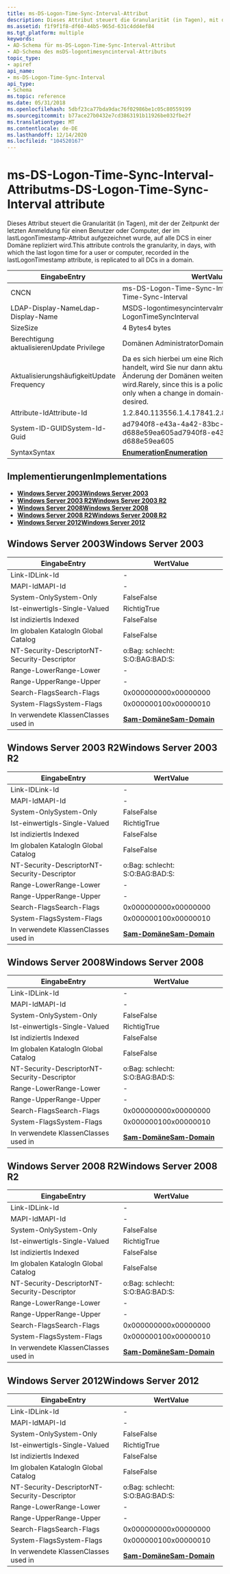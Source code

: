 ```yaml
---
title: ms-DS-Logon-Time-Sync-Interval-Attribut
description: Dieses Attribut steuert die Granularität (in Tagen), mit der der Zeitpunkt der letzten Anmeldung für einen Benutzer oder Computer, der im lastLogonTimestamp-Attribut aufgezeichnet wurde, auf alle DCS in einer Domäne repliziert wird.
ms.assetid: f1f9f1f8-df60-44b5-965d-631c4dd4ef84
ms.tgt_platform: multiple
keywords:
- AD-Schema für ms-DS-Logon-Time-Sync-Interval-Attribut
- AD-Schema des msDS-logontimesyncinterval-Attributs
topic_type:
- apiref
api_name:
- ms-DS-Logon-Time-Sync-Interval
api_type:
- Schema
ms.topic: reference
ms.date: 05/31/2018
ms.openlocfilehash: 5dbf23ca77bda9dac76f02986be1c05c80559199
ms.sourcegitcommit: b77ace27b0432e7cd3863191b11926be032fbe2f
ms.translationtype: MT
ms.contentlocale: de-DE
ms.lasthandoff: 12/14/2020
ms.locfileid: "104520167"
---
```

# <a name="ms-ds-logon-time-sync-interval-attribute"></a><span data-ttu-id="aaec0-105">ms-DS-Logon-Time-Sync-Interval-Attribut</span><span class="sxs-lookup"><span data-stu-id="aaec0-105">ms-DS-Logon-Time-Sync-Interval attribute</span></span>

<span data-ttu-id="aaec0-106">Dieses Attribut steuert die Granularität (in Tagen), mit der der Zeitpunkt der letzten Anmeldung für einen Benutzer oder Computer, der im lastLogonTimestamp-Attribut aufgezeichnet wurde, auf alle DCS in einer Domäne repliziert wird.</span><span class="sxs-lookup"><span data-stu-id="aaec0-106">This attribute controls the granularity, in days, with which the last logon time for a user or computer, recorded in the lastLogonTimestamp attribute, is replicated to all DCs in a domain.</span></span>



| <span data-ttu-id="aaec0-107">Eingabe</span><span class="sxs-lookup"><span data-stu-id="aaec0-107">Entry</span></span> | <span data-ttu-id="aaec0-108">Wert</span><span class="sxs-lookup"><span data-stu-id="aaec0-108">Value</span></span> |
|-------------------|------------------------------------------------------------------------------------------------------------|
| <span data-ttu-id="aaec0-109">CN</span><span class="sxs-lookup"><span data-stu-id="aaec0-109">CN</span></span>                | <span data-ttu-id="aaec0-110">ms-DS-Logon-Time-Sync-Interval</span><span class="sxs-lookup"><span data-stu-id="aaec0-110">ms-DS-Logon-Time-Sync-Interval</span></span>                                                                             |
| <span data-ttu-id="aaec0-111">LDAP-Display-Name</span><span class="sxs-lookup"><span data-stu-id="aaec0-111">Ldap-Display-Name</span></span> | <span data-ttu-id="aaec0-112">MSDS-logontimesyncinterval</span><span class="sxs-lookup"><span data-stu-id="aaec0-112">msDS-LogonTimeSyncInterval</span></span>                                                                                 |
| <span data-ttu-id="aaec0-113">Size</span><span class="sxs-lookup"><span data-stu-id="aaec0-113">Size</span></span>              | <span data-ttu-id="aaec0-114">4 Bytes</span><span class="sxs-lookup"><span data-stu-id="aaec0-114">4 bytes</span></span>                                                                                                    |
| <span data-ttu-id="aaec0-115">Berechtigung aktualisieren</span><span class="sxs-lookup"><span data-stu-id="aaec0-115">Update Privilege</span></span>  | <span data-ttu-id="aaec0-116">Domänen Administrator</span><span class="sxs-lookup"><span data-stu-id="aaec0-116">Domain administrator</span></span>                                                                                       |
| <span data-ttu-id="aaec0-117">Aktualisierungshäufigkeit</span><span class="sxs-lookup"><span data-stu-id="aaec0-117">Update Frequency</span></span>  | <span data-ttu-id="aaec0-118">Da es sich hierbei um eine Richtlinien Einstellung handelt, wird Sie nur dann aktualisiert, wenn eine Änderung der Domänen weiten Richtlinie gewünscht wird.</span><span class="sxs-lookup"><span data-stu-id="aaec0-118">Rarely, since this is a policy setting, it is updated only when a change in domain-wide policy is desired.</span></span> |
| <span data-ttu-id="aaec0-119">Attribute-Id</span><span class="sxs-lookup"><span data-stu-id="aaec0-119">Attribute-Id</span></span>      | <span data-ttu-id="aaec0-120">1.2.840.113556.1.4.1784</span><span class="sxs-lookup"><span data-stu-id="aaec0-120">1.2.840.113556.1.4.1784</span></span>                                                                                    |
| <span data-ttu-id="aaec0-121">System-ID-GUID</span><span class="sxs-lookup"><span data-stu-id="aaec0-121">System-Id-Guid</span></span>    | <span data-ttu-id="aaec0-122">ad7940f8-e43a-4a42-83bc-d688e59ea605</span><span class="sxs-lookup"><span data-stu-id="aaec0-122">ad7940f8-e43a-4a42-83bc-d688e59ea605</span></span>                                                                       |
| <span data-ttu-id="aaec0-123">Syntax</span><span class="sxs-lookup"><span data-stu-id="aaec0-123">Syntax</span></span>            | [<span data-ttu-id="aaec0-124">**Enumeration**</span><span class="sxs-lookup"><span data-stu-id="aaec0-124">**Enumeration**</span></span>](s-enumeration.md)                                                                       |



## <a name="implementations"></a><span data-ttu-id="aaec0-125">Implementierungen</span><span class="sxs-lookup"><span data-stu-id="aaec0-125">Implementations</span></span>

-   [<span data-ttu-id="aaec0-126">**Windows Server 2003**</span><span class="sxs-lookup"><span data-stu-id="aaec0-126">**Windows Server 2003**</span></span>](#windows-server-2003)
-   [<span data-ttu-id="aaec0-127">**Windows Server 2003 R2**</span><span class="sxs-lookup"><span data-stu-id="aaec0-127">**Windows Server 2003 R2**</span></span>](#windows-server-2003-r2)
-   [<span data-ttu-id="aaec0-128">**Windows Server 2008**</span><span class="sxs-lookup"><span data-stu-id="aaec0-128">**Windows Server 2008**</span></span>](#windows-server-2008)
-   [<span data-ttu-id="aaec0-129">**Windows Server 2008 R2**</span><span class="sxs-lookup"><span data-stu-id="aaec0-129">**Windows Server 2008 R2**</span></span>](#windows-server-2008-r2)
-   [<span data-ttu-id="aaec0-130">**Windows Server 2012**</span><span class="sxs-lookup"><span data-stu-id="aaec0-130">**Windows Server 2012**</span></span>](#windows-server-2012)

## <a name="windows-server-2003"></a><span data-ttu-id="aaec0-131">Windows Server 2003</span><span class="sxs-lookup"><span data-stu-id="aaec0-131">Windows Server 2003</span></span>



| <span data-ttu-id="aaec0-132">Eingabe</span><span class="sxs-lookup"><span data-stu-id="aaec0-132">Entry</span></span> | <span data-ttu-id="aaec0-133">Wert</span><span class="sxs-lookup"><span data-stu-id="aaec0-133">Value</span></span> |
|------------------------|----------------------------------------------|
| <span data-ttu-id="aaec0-134">Link-ID</span><span class="sxs-lookup"><span data-stu-id="aaec0-134">Link-Id</span></span>                | \-                                           |
| <span data-ttu-id="aaec0-135">MAPI-Id</span><span class="sxs-lookup"><span data-stu-id="aaec0-135">MAPI-Id</span></span>                | \-                                           |
| <span data-ttu-id="aaec0-136">System-Only</span><span class="sxs-lookup"><span data-stu-id="aaec0-136">System-Only</span></span>            | <span data-ttu-id="aaec0-137">False</span><span class="sxs-lookup"><span data-stu-id="aaec0-137">False</span></span>                                        |
| <span data-ttu-id="aaec0-138">Ist-einwertig</span><span class="sxs-lookup"><span data-stu-id="aaec0-138">Is-Single-Valued</span></span>       | <span data-ttu-id="aaec0-139">Richtig</span><span class="sxs-lookup"><span data-stu-id="aaec0-139">True</span></span>                                         |
| <span data-ttu-id="aaec0-140">Ist indiziert</span><span class="sxs-lookup"><span data-stu-id="aaec0-140">Is Indexed</span></span>             | <span data-ttu-id="aaec0-141">False</span><span class="sxs-lookup"><span data-stu-id="aaec0-141">False</span></span>                                        |
| <span data-ttu-id="aaec0-142">Im globalen Katalog</span><span class="sxs-lookup"><span data-stu-id="aaec0-142">In Global Catalog</span></span>      | <span data-ttu-id="aaec0-143">False</span><span class="sxs-lookup"><span data-stu-id="aaec0-143">False</span></span>                                        |
| <span data-ttu-id="aaec0-144">NT-Security-Descriptor</span><span class="sxs-lookup"><span data-stu-id="aaec0-144">NT-Security-Descriptor</span></span> | <span data-ttu-id="aaec0-145">o:Bag: schlecht: S:</span><span class="sxs-lookup"><span data-stu-id="aaec0-145">O:BAG:BAD:S:</span></span>                                 |
| <span data-ttu-id="aaec0-146">Range-Lower</span><span class="sxs-lookup"><span data-stu-id="aaec0-146">Range-Lower</span></span>            | \-                                           |
| <span data-ttu-id="aaec0-147">Range-Upper</span><span class="sxs-lookup"><span data-stu-id="aaec0-147">Range-Upper</span></span>            | \-                                           |
| <span data-ttu-id="aaec0-148">Search-Flags</span><span class="sxs-lookup"><span data-stu-id="aaec0-148">Search-Flags</span></span>           | <span data-ttu-id="aaec0-149">0x00000000</span><span class="sxs-lookup"><span data-stu-id="aaec0-149">0x00000000</span></span>                                   |
| <span data-ttu-id="aaec0-150">System-Flags</span><span class="sxs-lookup"><span data-stu-id="aaec0-150">System-Flags</span></span>           | <span data-ttu-id="aaec0-151">0x00000010</span><span class="sxs-lookup"><span data-stu-id="aaec0-151">0x00000010</span></span>                                   |
| <span data-ttu-id="aaec0-152">In verwendete Klassen</span><span class="sxs-lookup"><span data-stu-id="aaec0-152">Classes used in</span></span>        | [<span data-ttu-id="aaec0-153">**Sam-Domäne**</span><span class="sxs-lookup"><span data-stu-id="aaec0-153">**Sam-Domain**</span></span>](c-samdomain.md)<br/> |



## <a name="windows-server-2003-r2"></a><span data-ttu-id="aaec0-154">Windows Server 2003 R2</span><span class="sxs-lookup"><span data-stu-id="aaec0-154">Windows Server 2003 R2</span></span>



| <span data-ttu-id="aaec0-155">Eingabe</span><span class="sxs-lookup"><span data-stu-id="aaec0-155">Entry</span></span> | <span data-ttu-id="aaec0-156">Wert</span><span class="sxs-lookup"><span data-stu-id="aaec0-156">Value</span></span> |
|------------------------|----------------------------------------------|
| <span data-ttu-id="aaec0-157">Link-ID</span><span class="sxs-lookup"><span data-stu-id="aaec0-157">Link-Id</span></span>                | \-                                           |
| <span data-ttu-id="aaec0-158">MAPI-Id</span><span class="sxs-lookup"><span data-stu-id="aaec0-158">MAPI-Id</span></span>                | \-                                           |
| <span data-ttu-id="aaec0-159">System-Only</span><span class="sxs-lookup"><span data-stu-id="aaec0-159">System-Only</span></span>            | <span data-ttu-id="aaec0-160">False</span><span class="sxs-lookup"><span data-stu-id="aaec0-160">False</span></span>                                        |
| <span data-ttu-id="aaec0-161">Ist-einwertig</span><span class="sxs-lookup"><span data-stu-id="aaec0-161">Is-Single-Valued</span></span>       | <span data-ttu-id="aaec0-162">Richtig</span><span class="sxs-lookup"><span data-stu-id="aaec0-162">True</span></span>                                         |
| <span data-ttu-id="aaec0-163">Ist indiziert</span><span class="sxs-lookup"><span data-stu-id="aaec0-163">Is Indexed</span></span>             | <span data-ttu-id="aaec0-164">False</span><span class="sxs-lookup"><span data-stu-id="aaec0-164">False</span></span>                                        |
| <span data-ttu-id="aaec0-165">Im globalen Katalog</span><span class="sxs-lookup"><span data-stu-id="aaec0-165">In Global Catalog</span></span>      | <span data-ttu-id="aaec0-166">False</span><span class="sxs-lookup"><span data-stu-id="aaec0-166">False</span></span>                                        |
| <span data-ttu-id="aaec0-167">NT-Security-Descriptor</span><span class="sxs-lookup"><span data-stu-id="aaec0-167">NT-Security-Descriptor</span></span> | <span data-ttu-id="aaec0-168">o:Bag: schlecht: S:</span><span class="sxs-lookup"><span data-stu-id="aaec0-168">O:BAG:BAD:S:</span></span>                                 |
| <span data-ttu-id="aaec0-169">Range-Lower</span><span class="sxs-lookup"><span data-stu-id="aaec0-169">Range-Lower</span></span>            | \-                                           |
| <span data-ttu-id="aaec0-170">Range-Upper</span><span class="sxs-lookup"><span data-stu-id="aaec0-170">Range-Upper</span></span>            | \-                                           |
| <span data-ttu-id="aaec0-171">Search-Flags</span><span class="sxs-lookup"><span data-stu-id="aaec0-171">Search-Flags</span></span>           | <span data-ttu-id="aaec0-172">0x00000000</span><span class="sxs-lookup"><span data-stu-id="aaec0-172">0x00000000</span></span>                                   |
| <span data-ttu-id="aaec0-173">System-Flags</span><span class="sxs-lookup"><span data-stu-id="aaec0-173">System-Flags</span></span>           | <span data-ttu-id="aaec0-174">0x00000010</span><span class="sxs-lookup"><span data-stu-id="aaec0-174">0x00000010</span></span>                                   |
| <span data-ttu-id="aaec0-175">In verwendete Klassen</span><span class="sxs-lookup"><span data-stu-id="aaec0-175">Classes used in</span></span>        | [<span data-ttu-id="aaec0-176">**Sam-Domäne**</span><span class="sxs-lookup"><span data-stu-id="aaec0-176">**Sam-Domain**</span></span>](c-samdomain.md)<br/> |



## <a name="windows-server-2008"></a><span data-ttu-id="aaec0-177">Windows Server 2008</span><span class="sxs-lookup"><span data-stu-id="aaec0-177">Windows Server 2008</span></span>



| <span data-ttu-id="aaec0-178">Eingabe</span><span class="sxs-lookup"><span data-stu-id="aaec0-178">Entry</span></span> | <span data-ttu-id="aaec0-179">Wert</span><span class="sxs-lookup"><span data-stu-id="aaec0-179">Value</span></span> |
|------------------------|----------------------------------------------|
| <span data-ttu-id="aaec0-180">Link-ID</span><span class="sxs-lookup"><span data-stu-id="aaec0-180">Link-Id</span></span>                | \-                                           |
| <span data-ttu-id="aaec0-181">MAPI-Id</span><span class="sxs-lookup"><span data-stu-id="aaec0-181">MAPI-Id</span></span>                | \-                                           |
| <span data-ttu-id="aaec0-182">System-Only</span><span class="sxs-lookup"><span data-stu-id="aaec0-182">System-Only</span></span>            | <span data-ttu-id="aaec0-183">False</span><span class="sxs-lookup"><span data-stu-id="aaec0-183">False</span></span>                                        |
| <span data-ttu-id="aaec0-184">Ist-einwertig</span><span class="sxs-lookup"><span data-stu-id="aaec0-184">Is-Single-Valued</span></span>       | <span data-ttu-id="aaec0-185">Richtig</span><span class="sxs-lookup"><span data-stu-id="aaec0-185">True</span></span>                                         |
| <span data-ttu-id="aaec0-186">Ist indiziert</span><span class="sxs-lookup"><span data-stu-id="aaec0-186">Is Indexed</span></span>             | <span data-ttu-id="aaec0-187">False</span><span class="sxs-lookup"><span data-stu-id="aaec0-187">False</span></span>                                        |
| <span data-ttu-id="aaec0-188">Im globalen Katalog</span><span class="sxs-lookup"><span data-stu-id="aaec0-188">In Global Catalog</span></span>      | <span data-ttu-id="aaec0-189">False</span><span class="sxs-lookup"><span data-stu-id="aaec0-189">False</span></span>                                        |
| <span data-ttu-id="aaec0-190">NT-Security-Descriptor</span><span class="sxs-lookup"><span data-stu-id="aaec0-190">NT-Security-Descriptor</span></span> | <span data-ttu-id="aaec0-191">o:Bag: schlecht: S:</span><span class="sxs-lookup"><span data-stu-id="aaec0-191">O:BAG:BAD:S:</span></span>                                 |
| <span data-ttu-id="aaec0-192">Range-Lower</span><span class="sxs-lookup"><span data-stu-id="aaec0-192">Range-Lower</span></span>            | \-                                           |
| <span data-ttu-id="aaec0-193">Range-Upper</span><span class="sxs-lookup"><span data-stu-id="aaec0-193">Range-Upper</span></span>            | \-                                           |
| <span data-ttu-id="aaec0-194">Search-Flags</span><span class="sxs-lookup"><span data-stu-id="aaec0-194">Search-Flags</span></span>           | <span data-ttu-id="aaec0-195">0x00000000</span><span class="sxs-lookup"><span data-stu-id="aaec0-195">0x00000000</span></span>                                   |
| <span data-ttu-id="aaec0-196">System-Flags</span><span class="sxs-lookup"><span data-stu-id="aaec0-196">System-Flags</span></span>           | <span data-ttu-id="aaec0-197">0x00000010</span><span class="sxs-lookup"><span data-stu-id="aaec0-197">0x00000010</span></span>                                   |
| <span data-ttu-id="aaec0-198">In verwendete Klassen</span><span class="sxs-lookup"><span data-stu-id="aaec0-198">Classes used in</span></span>        | [<span data-ttu-id="aaec0-199">**Sam-Domäne**</span><span class="sxs-lookup"><span data-stu-id="aaec0-199">**Sam-Domain**</span></span>](c-samdomain.md)<br/> |



## <a name="windows-server-2008-r2"></a><span data-ttu-id="aaec0-200">Windows Server 2008 R2</span><span class="sxs-lookup"><span data-stu-id="aaec0-200">Windows Server 2008 R2</span></span>



| <span data-ttu-id="aaec0-201">Eingabe</span><span class="sxs-lookup"><span data-stu-id="aaec0-201">Entry</span></span> | <span data-ttu-id="aaec0-202">Wert</span><span class="sxs-lookup"><span data-stu-id="aaec0-202">Value</span></span> |
|------------------------|----------------------------------------------|
| <span data-ttu-id="aaec0-203">Link-ID</span><span class="sxs-lookup"><span data-stu-id="aaec0-203">Link-Id</span></span>                | \-                                           |
| <span data-ttu-id="aaec0-204">MAPI-Id</span><span class="sxs-lookup"><span data-stu-id="aaec0-204">MAPI-Id</span></span>                | \-                                           |
| <span data-ttu-id="aaec0-205">System-Only</span><span class="sxs-lookup"><span data-stu-id="aaec0-205">System-Only</span></span>            | <span data-ttu-id="aaec0-206">False</span><span class="sxs-lookup"><span data-stu-id="aaec0-206">False</span></span>                                        |
| <span data-ttu-id="aaec0-207">Ist-einwertig</span><span class="sxs-lookup"><span data-stu-id="aaec0-207">Is-Single-Valued</span></span>       | <span data-ttu-id="aaec0-208">Richtig</span><span class="sxs-lookup"><span data-stu-id="aaec0-208">True</span></span>                                         |
| <span data-ttu-id="aaec0-209">Ist indiziert</span><span class="sxs-lookup"><span data-stu-id="aaec0-209">Is Indexed</span></span>             | <span data-ttu-id="aaec0-210">False</span><span class="sxs-lookup"><span data-stu-id="aaec0-210">False</span></span>                                        |
| <span data-ttu-id="aaec0-211">Im globalen Katalog</span><span class="sxs-lookup"><span data-stu-id="aaec0-211">In Global Catalog</span></span>      | <span data-ttu-id="aaec0-212">False</span><span class="sxs-lookup"><span data-stu-id="aaec0-212">False</span></span>                                        |
| <span data-ttu-id="aaec0-213">NT-Security-Descriptor</span><span class="sxs-lookup"><span data-stu-id="aaec0-213">NT-Security-Descriptor</span></span> | <span data-ttu-id="aaec0-214">o:Bag: schlecht: S:</span><span class="sxs-lookup"><span data-stu-id="aaec0-214">O:BAG:BAD:S:</span></span>                                 |
| <span data-ttu-id="aaec0-215">Range-Lower</span><span class="sxs-lookup"><span data-stu-id="aaec0-215">Range-Lower</span></span>            | \-                                           |
| <span data-ttu-id="aaec0-216">Range-Upper</span><span class="sxs-lookup"><span data-stu-id="aaec0-216">Range-Upper</span></span>            | \-                                           |
| <span data-ttu-id="aaec0-217">Search-Flags</span><span class="sxs-lookup"><span data-stu-id="aaec0-217">Search-Flags</span></span>           | <span data-ttu-id="aaec0-218">0x00000000</span><span class="sxs-lookup"><span data-stu-id="aaec0-218">0x00000000</span></span>                                   |
| <span data-ttu-id="aaec0-219">System-Flags</span><span class="sxs-lookup"><span data-stu-id="aaec0-219">System-Flags</span></span>           | <span data-ttu-id="aaec0-220">0x00000010</span><span class="sxs-lookup"><span data-stu-id="aaec0-220">0x00000010</span></span>                                   |
| <span data-ttu-id="aaec0-221">In verwendete Klassen</span><span class="sxs-lookup"><span data-stu-id="aaec0-221">Classes used in</span></span>        | [<span data-ttu-id="aaec0-222">**Sam-Domäne**</span><span class="sxs-lookup"><span data-stu-id="aaec0-222">**Sam-Domain**</span></span>](c-samdomain.md)<br/> |



## <a name="windows-server-2012"></a><span data-ttu-id="aaec0-223">Windows Server 2012</span><span class="sxs-lookup"><span data-stu-id="aaec0-223">Windows Server 2012</span></span>



| <span data-ttu-id="aaec0-224">Eingabe</span><span class="sxs-lookup"><span data-stu-id="aaec0-224">Entry</span></span> | <span data-ttu-id="aaec0-225">Wert</span><span class="sxs-lookup"><span data-stu-id="aaec0-225">Value</span></span> |
|------------------------|----------------------------------------------|
| <span data-ttu-id="aaec0-226">Link-ID</span><span class="sxs-lookup"><span data-stu-id="aaec0-226">Link-Id</span></span>                | \-                                           |
| <span data-ttu-id="aaec0-227">MAPI-Id</span><span class="sxs-lookup"><span data-stu-id="aaec0-227">MAPI-Id</span></span>                | \-                                           |
| <span data-ttu-id="aaec0-228">System-Only</span><span class="sxs-lookup"><span data-stu-id="aaec0-228">System-Only</span></span>            | <span data-ttu-id="aaec0-229">False</span><span class="sxs-lookup"><span data-stu-id="aaec0-229">False</span></span>                                        |
| <span data-ttu-id="aaec0-230">Ist-einwertig</span><span class="sxs-lookup"><span data-stu-id="aaec0-230">Is-Single-Valued</span></span>       | <span data-ttu-id="aaec0-231">Richtig</span><span class="sxs-lookup"><span data-stu-id="aaec0-231">True</span></span>                                         |
| <span data-ttu-id="aaec0-232">Ist indiziert</span><span class="sxs-lookup"><span data-stu-id="aaec0-232">Is Indexed</span></span>             | <span data-ttu-id="aaec0-233">False</span><span class="sxs-lookup"><span data-stu-id="aaec0-233">False</span></span>                                        |
| <span data-ttu-id="aaec0-234">Im globalen Katalog</span><span class="sxs-lookup"><span data-stu-id="aaec0-234">In Global Catalog</span></span>      | <span data-ttu-id="aaec0-235">False</span><span class="sxs-lookup"><span data-stu-id="aaec0-235">False</span></span>                                        |
| <span data-ttu-id="aaec0-236">NT-Security-Descriptor</span><span class="sxs-lookup"><span data-stu-id="aaec0-236">NT-Security-Descriptor</span></span> | <span data-ttu-id="aaec0-237">o:Bag: schlecht: S:</span><span class="sxs-lookup"><span data-stu-id="aaec0-237">O:BAG:BAD:S:</span></span>                                 |
| <span data-ttu-id="aaec0-238">Range-Lower</span><span class="sxs-lookup"><span data-stu-id="aaec0-238">Range-Lower</span></span>            | \-                                           |
| <span data-ttu-id="aaec0-239">Range-Upper</span><span class="sxs-lookup"><span data-stu-id="aaec0-239">Range-Upper</span></span>            | \-                                           |
| <span data-ttu-id="aaec0-240">Search-Flags</span><span class="sxs-lookup"><span data-stu-id="aaec0-240">Search-Flags</span></span>           | <span data-ttu-id="aaec0-241">0x00000000</span><span class="sxs-lookup"><span data-stu-id="aaec0-241">0x00000000</span></span>                                   |
| <span data-ttu-id="aaec0-242">System-Flags</span><span class="sxs-lookup"><span data-stu-id="aaec0-242">System-Flags</span></span>           | <span data-ttu-id="aaec0-243">0x00000010</span><span class="sxs-lookup"><span data-stu-id="aaec0-243">0x00000010</span></span>                                   |
| <span data-ttu-id="aaec0-244">In verwendete Klassen</span><span class="sxs-lookup"><span data-stu-id="aaec0-244">Classes used in</span></span>        | [<span data-ttu-id="aaec0-245">**Sam-Domäne**</span><span class="sxs-lookup"><span data-stu-id="aaec0-245">**Sam-Domain**</span></span>](c-samdomain.md)<br/> |



 

 





